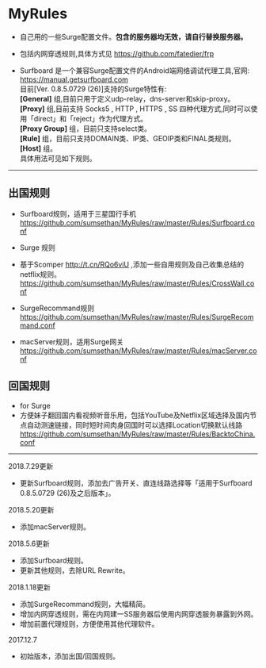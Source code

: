 # MyRules

 - 自己用的一些Surge配置文件。**包含的服务器均无效，请自行替换服务器。**

 - 包括内网穿透规则,具体方式见 https://github.com/fatedier/frp

 - Surfboard 是一个兼容Surge配置文件的Android端网络调试代理工具,官网: https://manual.getsurfboard.com <br>目前[Ver. 0.8.5.0729 (26)]支持的Surge特性有: <br> **[General]** 组,目前只用于定义udp-relay，dns-server和skip-proxy。<br>**[Proxy]** 组,目前支持 Socks5 , HTTP , HTTPS , SS 四种代理方式,同时可以使用「direct」和「reject」作为代理方式。<br> **[Proxy Group]** 组，目前只支持select类。<br> **[Rule]** 组，目前只支持DOMAIN类、IP类、GEOIP类和FINAL类规则。<br> **[Host]** 组。<br>具体用法可见如下规则。 

------

## 出国规则<br>
 - Surfboard规则，适用于三星国行手机<br>
    https://github.com/sumsethan/MyRules/raw/master/Rules/Surfboard.conf    

 - Surge 规则
  - 基于Scomper http://t.cn/RQo6viU ,添加一些自用规则及自己收集总结的netflix规则。<br>
  https://github.com/sumsethan/MyRules/raw/master/Rules/CrossWall.conf

  - SurgeRecommand规则<br>
    https://github.com/sumsethan/MyRules/raw/master/Rules/SurgeRecommand.conf

 
  - macServer规则，适用Surge网关<br>
    https://github.com/sumsethan/MyRules/raw/master/Rules/macServer.conf

## 回国规则<br>
 - for Surge
  - 方便妹子翻回国内看视频听音乐用，包括YouTube及Netflix区域选择及国内节点自动测速链接，同时短时间肉身回国时可以选择Location切换默认线路<br>
    https://github.com/sumsethan/MyRules/raw/master/Rules/BacktoChina.conf


------
2018.7.29更新
 - 更新Surfboard规则，添加去广告开关、直连线路选择等「适用于Surfboard 0.8.5.0729 (26)及之后版本」。

2018.5.20更新
 - 添加macServer规则。

2018.5.6更新
 - 添加Surfboard规则。
 - 更新其他规则，去除URL Rewrite。

2018.1.18更新
 - 添加SurgeRecommand规则，大幅精简。
 - 增加内网穿透规则，需在内网建一SS服务器后使用内网穿透服务暴露到外网。
 - 增加前置代理规则，方便使用其他代理软件。

2017.12.7
- 初始版本，添加出国/回国规则。
